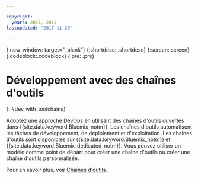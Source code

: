 ```yaml
---

copyright:
  years: 2015, 2018
lastupdated: "2017-11-20"

---
```


{:new_window: target="_blank"}
{:shortdesc: .shortdesc}
{:screen:.screen}
{:codeblock:.codeblock}
{:pre: .pre}

# Développement avec des chaînes d'outils
{: #dev_with_toolchains}

Adoptez une approche DevOps en utilisant des chaînes d'outils ouvertes dans {{site.data.keyword.Bluemix_notm}}.  Les chaînes d'outils automatisent les tâches de développement, de déploiement et d'exploitation. Les chaînes d'outils sont disponibles sur {{site.data.keyword.Bluemix_notm}} et {{site.data.keyword.Bluemix_dedicated_notm}}. Vous pouvez utiliser un modèle comme point de départ pour créer une chaîne d'outils ou créer une chaîne d'outils personnalisée.

Pour en savoir plus, voir [Chaînes d'outils](/docs/services/ContinuousDelivery/toolchains_about.html#toolchains_about).
